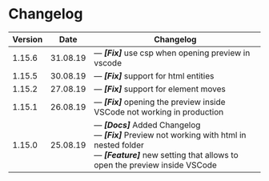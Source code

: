 # Changelog

| Version | Date     | Changelog                                                                                                                                                                                           |
| ------- | -------- | --------------------------------------------------------------------------------------------------------------------------------------------------------------------------------------------------- |
| 1.15.6  | 31.08.19 | &mdash; **_[Fix]_** use csp when opening preview in vscode                                                                                                                                          |
| 1.15.5  | 30.08.19 | &mdash; **_[Fix]_** support for html entities                                                                                                                                                       |
| 1.15.2  | 27.08.19 | &mdash; **_[Fix]_** support for element moves                                                                                                                                                       |
| 1.15.1  | 26.08.19 | &mdash; **_[Fix]_** opening the preview inside VSCode not working in production                                                                                                                     |
| 1.15.0  | 25.08.19 | &mdash; **_[Docs]_** Added Changelog <br> &mdash; **_[Fix]_** Preview not working with html in nested folder <br> &mdash; **_[Feature]_** new setting that allows to open the preview inside VSCode |
